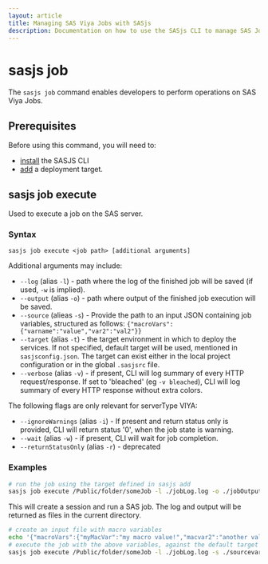 ```yaml
---
layout: article
title: Managing SAS Viya Jobs with SASjs
description: Documentation on how to use the SASjs CLI to manage SAS Jobs in Viya
---
```


# sasjs job

The `sasjs job` command enables developers to perform operations on SAS Viya Jobs.

## Prerequisites

Before using this command, you will need to:

- [install](/installation) the SASJS CLI
- [add](/add) a deployment target.

## sasjs job execute

Used to execute a job on the SAS server.

### Syntax

```
sasjs job execute <job path> [additional arguments]
```

Additional arguments may include:

- `--log` (alias `-l`) - path where the log of the finished job will be saved (if used, `-w` is implied).
- `--output` (alias `-o`) - path where output of the finished job execution will be saved.
- `--source` (alieas `-s`) - Provide the path to an input JSON containing job variables, structured as follows:  `{"macroVars":{"varname":"value","var2":"val2"}}`
- `--target` (alias `-t`) - the target environment in which to deploy the services. If not specified, default target will be used, mentioned in `sasjsconfig.json`. The target can exist either in the local project configuration or in the global `.sasjsrc` file.
- `--verbose` (alias `-v`) - if present, CLI will log summary of every HTTP request/response. If set to 'bleached' (eg `-v bleached`), CLI will log summary of every HTTP response without extra colors.

The following flags are only relevant for serverType VIYA:

- `--ignoreWarnings` (alias `-i`) - If present and return status only is provided, CLI will return status '0', when the job state is warning.
- `--wait` (alias `-w`) - if present, CLI will wait for job completion.
- `--returnStatusOnly` (alias `-r`) - deprecated

### Examples

```bash
# run the job using the target defined in sasjs add
sasjs job execute /Public/folder/someJob -l ./jobLog.log -o ./jobOutput.json -t myTarget
```

This will create a session and run a SAS job. The log and output will be returned as files in the current directory.


```bash
# create an input file with macro variables
echo '{"macroVars":{"myMacVar":"my macro value!","macvar2":"another value"}}' > sourcevars.json
# execute the job with the above variables, against the default target
sasjs job execute /Public/folder/someJob -l ./jobLog.log -s ./sourcevars.json
```

